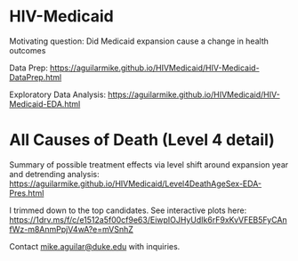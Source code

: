 # HIV-Medicaid

Motivating question: Did Medicaid expansion cause a change in health outcomes

Data Prep: https://aguilarmike.github.io/HIVMedicaid/HIV-Medicaid-DataPrep.html
 
Exploratory Data Analysis: https://aguilarmike.github.io/HIVMedicaid/HIV-Medicaid-EDA.html

# All Causes of Death (Level 4 detail)

Summary of possible treatment effects via level shift around expansion year and detrending analysis: https://aguilarmike.github.io/HIVMedicaid/Level4DeathAgeSex-EDA-Pres.html

I trimmed down to the top candidates.  See interactive plots here: https://1drv.ms/f/c/e1512a5f00cf9e63/EiwpIOJHyUdIk6rF9xKvVFEB5FyCAnfWz-m8AnmPpjV4wA?e=mVSnhZ  

Contact mike.aguilar@duke.edu with inquiries. 
